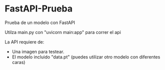 # FastAPI-Prueba
Prueba de un modelo con FastAPI

Utilza main.py con "uvicorn main:app" para correr el api

La API requiere de:

* Una imagen para testear.
* El modelo incluido "data.pt" (puedes utilizar otro modelo con diferentes caras)
